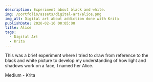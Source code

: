 ```yaml
---
description: Experiment about black and white.
img: /portfolio/assets/digital-art/alice.png
img_alt: Digital art about addiction done with Krita
publishDate: 2020-02-16 00:05:00
title: Alice
tags:
  - Digital Art
  - Krita
---
```


This was a brief experiment where I tried to draw from reference to the black
and white picture to develop my understanding of how light and shadows work
on a face, I named her Alice.

Medium - Krita
